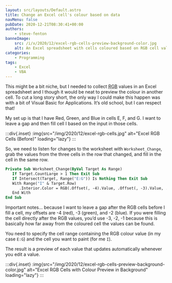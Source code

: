 ```yaml
---
layout: src/layouts/Default.astro
title: Change an Excel cell's colour based on data
navMenu: false
pubDate: 2020-12-21T08:30:41+00:00
authors:
    - steve-fenton
banneImage:
    src: /i/x/2020/12/excel-rgb-cells-preview-background-color.jpg
    alt: An Excel spreadsheet with cells coloured based on RGB cell values
categories:
    - Programming
tags:
    - Excel
    - VBA
---
```


This might be a bit niche, but I needed to collect <abbr title="red, green, blue">RGB</abbr> values in an Excel spreadsheet and I though it would be neat to preview the colour in another cell. To cut a long story short, the only way I could make this happen was with a bit of Visual Basic for Applications. It’s old school, but I can respect that!

My set up is that I have Red, Green, and Blue in cells E, F, and G. I want to leave a gap and then fill cell I based on the input in those cells.

:::div{.inset}
:img{src="/img/2020/12/excel-rgb-cells.jpg" alt="Excel RGB Cells (Before)" loading="lazy"}
:::

So, we need to listen for changes to the worksheet with `Worksheet_Change`, grab the values from the three cells in the row that changed, and fill in the cell in the same row.

```vb
Private Sub Worksheet_Change(ByVal Target As Range)
   If Target.CountLarge > 1 Then Exit Sub
   If Intersect(Target, Range("E:G")) Is Nothing Then Exit Sub
   With Range("I" & Target.Row)
      .Interior.Color = RGB(.Offset(, -4).Value, .Offset(, -3).Value, .Offset(, -2).Value)
   End With
End Sub
```

Important notes… because I want to leave a gap after the RGB cells before I fill a cell, my offsets are -4 (red), -3 (green), and -2 (blue). If you were filling the cell directly after the RGB values, you’d use -3, -2, -1 because this is basically how far away from the coloured cell the values can be found.

You need to specify the cell range containing the RGB colour value (in my case `E:G`) and the cell you want to paint (for me `I`).

The result is a preview of each value that updates automatically whenever you edit a value.

:::div{.inset}
:img{src="/img/2020/12/excel-rgb-cells-preview-background-color.jpg" alt="Excel RGB Cells with Colour Preview in Background" loading="lazy"}
:::
